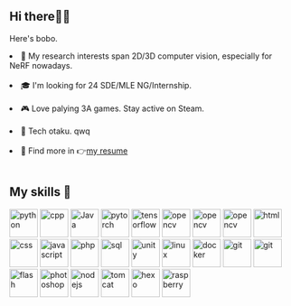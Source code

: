 ## Hi there🙆‍♀️

Here's bobo.

<li>🔭 My research interests span 2D/3D computer vision, especially for NeRF nowadays.</li><br>

<li>🎓 I'm looking for 24 SDE/MLE NG/Internship.</li><br>

<li>🎮 Love palying 3A games. Stay active on Steam. </li><br>
  
<li>🎨 Tech otaku. qwq</li><br>

<li>📄 Find more in 👉<a href="https://luciferbobo.github.io/">my resume</a> </li><br>



## My skills 🔨

<p align="left">
  <img src="https://img.icons8.com/dusk/64/000000/python.png" alt="python" width="50" height="50"/>
  <img src="https://img.icons8.com/color/48/000000/c-plus-plus-logo.png" alt="cpp" width="50" height="50"/>
  <img src="https://cdn-icons-png.flaticon.com/128/226/226777.png" alt="Java" width="50" height="50"/>

  <img src="https://www.vectorlogo.zone/logos/pytorch/pytorch-icon.svg" alt="pytorch" width="50" height="50"/>
  <img src="https://www.vectorlogo.zone/logos/tensorflow/tensorflow-icon.svg" alt="tensorflow" width="50" height="50"/>
  <img src="https://www.vectorlogo.zone/logos/opencv/opencv-icon.svg" alt="opencv" width="50" height="50"/>
  <img src="https://www.vectorlogo.zone/logos/numpy/numpy-icon.svg" alt="opencv" width="50" height="50"/>

  <img src="https://upload.wikimedia.org/wikipedia/commons/thumb/2/21/Matlab_Logo.png/182px-Matlab_Logo.png" alt="opencv" width="50" height="50"/>

  
  
  <img src="https://cdn-icons-png.flaticon.com/512/5968/5968267.png" alt="html" width="50" height="50"/>
  <img src="https://cdn-icons-png.flaticon.com/128/5968/5968242.png" alt="css" width="50" height="50"/>
  <img src="https://www.vectorlogo.zone/logos/javascript/javascript-icon.svg" alt="javascript" width="50" height="50"/>
  <img src="https://cdn-icons-png.flaticon.com/128/919/919830.png" alt="php" width="50" height="50"/>
  
  <img src="https://cdn-icons-png.flaticon.com/128/1265/1265531.png" alt="sql" width="50" height="50"/>

  <img src="https://img.icons8.com/ios-filled/50/000000/unity.png" alt="unity" width="50" height="50"/>
  <img src="https://cdn-icons-png.flaticon.com/128/226/226772.png" alt="linux" width="50" height="50"/>
  <img src="https://cdn-icons-png.flaticon.com/128/5969/5969059.png" alt="docker" width="50" height="50"/>
  <img src="https://cdn-icons-png.flaticon.com/128/4626/4626029.png" alt="git" width="50" height="50"/>

  <img src="https://www.vectorlogo.zone/logos/qtio/qtio-icon.svg" alt="git" width="50" height="50"/>

  <img src="https://cdn-icons-png.flaticon.com/128/5436/5436992.png" alt="flash" width="50" height="50"/>
  <img src="https://cdn-icons-png.flaticon.com/128/5968/5968520.png" alt="photoshop" width="50" height="50"/>

  <img src="https://cdn-icons-png.flaticon.com/128/919/919825.png" alt="nodejs" width="50" height="50"/>
  <img src="https://www.vectorlogo.zone/logos/apache_tomcat/apache_tomcat-icon.svg" alt="tomcat" width="50" height="50"/>

  <img src="https://www.vectorlogo.zone/logos/hexoio/hexoio-icon.svg" alt="hexo" width="50" height="50"/>

  <img src="https://www.vectorlogo.zone/logos/raspberrypi/raspberrypi-icon.svg" alt="raspberry" width="50" height="50"/>
  

  

  



  
</p>




